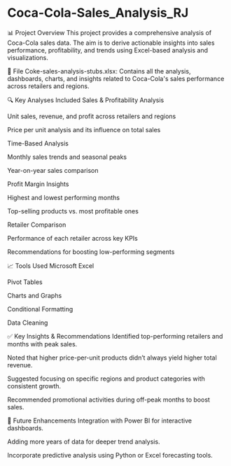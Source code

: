 # Coca-Cola-Sales_Analysis_RJ
📊 Project Overview
This project provides a comprehensive analysis of Coca-Cola sales data. The aim is to derive actionable insights into sales performance, profitability, and trends using Excel-based analysis and visualizations.

📁 File
Coke-sales-analysis-stubs.xlsx: Contains all the analysis, dashboards, charts, and insights related to Coca-Cola's sales performance across retailers and regions.

🔍 Key Analyses Included
Sales & Profitability Analysis

Unit sales, revenue, and profit across retailers and regions

Price per unit analysis and its influence on total sales

Time-Based Analysis

Monthly sales trends and seasonal peaks

Year-on-year sales comparison

Profit Margin Insights

Highest and lowest performing months

Top-selling products vs. most profitable ones

Retailer Comparison

Performance of each retailer across key KPIs

Recommendations for boosting low-performing segments

📈 Tools Used
Microsoft Excel

Pivot Tables

Charts and Graphs

Conditional Formatting

Data Cleaning

✅ Key Insights & Recommendations
Identified top-performing retailers and months with peak sales.

Noted that higher price-per-unit products didn’t always yield higher total revenue.

Suggested focusing on specific regions and product categories with consistent growth.

Recommended promotional activities during off-peak months to boost sales.

🚀 Future Enhancements
Integration with Power BI for interactive dashboards.

Adding more years of data for deeper trend analysis.

Incorporate predictive analysis using Python or Excel forecasting tools.
